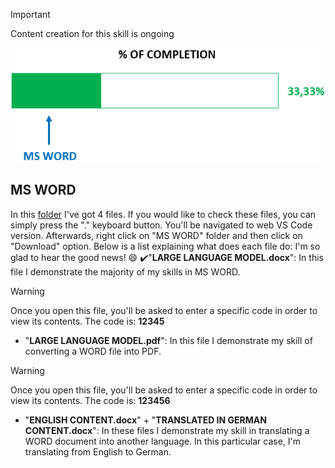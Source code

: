 > [!IMPORTANT]
> Content creation for this skill is ongoing

![Progress Bar](Progress_Bar.png)

## MS WORD
In this [folder](/MS%20OFFICE%20SUITE/MS%20WORD/) I've got 4 files. If you would like to check these files, you can simply press the "." keyboard button. You'll be navigated to web VS Code version. Afterwards, right click on "MS WORD" folder and then click on "Download" option.
Below is a list explaining what does each file do:
I'm so glad to hear the good news! :smile:
:heavy_check_mark:"**LARGE LANGUAGE MODEL.docx**": In this file I demonstrate the majority of my skills in MS WORD. 
> [!WARNING]
> Once you open this file, you'll be asked to enter a specific code in order to view its contents. The code is: **12345**
- "**LARGE LANGUAGE MODEL.pdf**": In this file I demonstrate my skill of converting a WORD file into PDF.
> [!WARNING]
> Once you open this file, you'll be asked to enter a specific code in order to view its contents. The code is: **123456**
- "**ENGLISH CONTENT.docx**" + "**TRANSLATED IN GERMAN CONTENT.docx**": In these files I demonstrate my skill in translating a WORD document into another language. In this particular case, I'm translating from English to German.